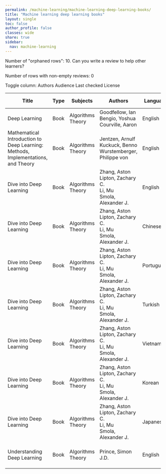 ```yaml
---
permalink: /machine-learning/machine-learning-deep-learning-books/
title: "Machine learning deep learning books"
layout: single
toc: false
author_profile: false
classes: wide
share: true
sidebar:
  nav: machine-learning
---
```


Number of "orphaned rows": 10. Can you write a review to help other learners?

Number of rows with non-empty reviews: 0

<div class="table_cols_toggles">
Toggle column: <a class="toggle-vis btn btn--danger" data-column="3">Authors</a> <a class="toggle-vis btn btn--danger" data-column="5">Audience</a> <a class="toggle-vis btn btn--danger" data-column="8">Last checked</a> <a class="toggle-vis btn btn--danger" data-column="9">License</a>
</div>
<table class="display" style="width:100%">
<thead>
<tr>
    <th>Title</th>
    <th>Type</th>
    <th>Subjects</th>
    <th>Authors</th>
    <th>Language</th>
    <th>Audience</th>
    <th>Reviews</th>
    <th>URLs</th>
    <th>Last checked</th>
    <th>License</th>
</tr>
</thead>
<tbody>
<tr>
    <td>Deep Learning</td>
    <td>Book</td>
    <td>Algorithms<br>Theory</td>
    <td>Goodfellow, Ian<br>Bengio, Yoshua<br>Courville, Aaron</td>
    <td>English</td>
    <td>Undergrad</td>
    <td></td>
    <td><a href="https://www.deeplearningbook.org/" target="_blank" class="btn btn--info">Site</a></td>
    <td>2023-11-11</td>
    <td></td>
</tr>
<tr>
    <td>Mathematical Introduction to Deep Learning: Methods, Implementations, and Theory</td>
    <td>Book</td>
    <td>Algorithms<br>Theory</td>
    <td>Jentzen, Arnulf<br>Kuckuck, Benno<br>Wurstemberger, Philippe von</td>
    <td>English</td>
    <td>Undergrad</td>
    <td></td>
    <td><a href="https://arxiv.org/pdf/2310.20360.pdf" target="_blank" class="btn btn--primary">PDF</a><br><a href="https://github.com/introdeeplearning/book" target="_blank" class="btn btn--primary">Code</a></td>
    <td>2023-11-25</td>
    <td></td>
</tr>
<tr>
    <td>Dive into Deep Learning</td>
    <td>Book</td>
    <td>Algorithms<br>Theory</td>
    <td>Zhang, Aston<br>Lipton, Zachary C.<br>Li, Mu<br>
Smola, Alexander J.</td>
    <td>English</td>
    <td>Undergrad</td>
    <td></td>
    <td><a href = "https://d2l.ai/" target = "_blank" class="btn btn--info">Site</a></td>
    <td>2023-11-25</td>
    <td>CC BY-SA 4.0 DEED</td>
</tr>
<tr>
    <td>Dive into Deep Learning</td>
    <td>Book</td>
    <td>Algorithms<br>Theory</td>
    <td>Zhang, Aston<br>Lipton, Zachary C.<br>Li, Mu<br>
Smola, Alexander J.</td>
    <td>Chinese</td>
    <td>Undergrad</td>
    <td></td>
    <td><a href = "https://zh.d2l.ai/" target = "_blank" class="btn btn--info">Site</a></td>
    <td>2023-11-25</td>
    <td>CC BY-SA 4.0 DEED</td>
</tr>
<tr>
    <td>Dive into Deep Learning</td>
    <td>Book</td>
    <td>Algorithms<br>Theory</td>
    <td>Zhang, Aston<br>Lipton, Zachary C.<br>Li, Mu<br>
Smola, Alexander J.</td>
    <td>Portuguese</td>
    <td>Undergrad</td>
    <td></td>
    <td><a href = "https://pt.d2l.ai/" target = "_blank" class="btn btn--info">Site</a></td>
    <td>2023-11-25</td>
    <td>CC BY-SA 4.0 DEED</td>
</tr>
<tr>
    <td>Dive into Deep Learning</td>
    <td>Book</td>
    <td>Algorithms<br>Theory</td>
    <td>Zhang, Aston<br>Lipton, Zachary C.<br>Li, Mu<br>
Smola, Alexander J.</td>
    <td>Turkish</td>
    <td>Undergrad</td>
    <td></td>
    <td><a href = "https://tr.d2l.ai/" target = "_blank" class="btn btn--info">Site</a></td>
    <td>2023-11-25</td>
    <td>CC BY-SA 4.0 DEED</td>
</tr>
<tr>
    <td>Dive into Deep Learning</td>
    <td>Book</td>
    <td>Algorithms<br>Theory</td>
    <td>Zhang, Aston<br>Lipton, Zachary C.<br>Li, Mu<br>
Smola, Alexander J.</td>
    <td>Vietnamese</td>
    <td>Undergrad</td>
    <td></td>
    <td><a href = "https://d2l.aivivn.com/" target = "_blank" class="btn btn--info">Site</a></td>
    <td>2023-11-25</td>
    <td>CC BY-SA 4.0 DEED</td>
</tr>
<tr>
    <td>Dive into Deep Learning</td>
    <td>Book</td>
    <td>Algorithms<br>Theory</td>
    <td>Zhang, Aston<br>Lipton, Zachary C.<br>Li, Mu<br>
Smola, Alexander J.</td>
    <td>Korean</td>
    <td>Undergrad</td>
    <td></td>
    <td><a href = "https://ko.d2l.ai/" target = "_blank" class="btn btn--info">Site</a></td>
    <td>2023-11-25</td>
    <td>CC BY-SA 4.0 DEED</td>
</tr>
<tr>
    <td>Dive into Deep Learning</td>
    <td>Book</td>
    <td>Algorithms<br>Theory</td>
    <td>Zhang, Aston<br>Lipton, Zachary C.<br>Li, Mu<br>
Smola, Alexander J.</td>
    <td>Japanese</td>
    <td>Undergrad</td>
    <td></td>
    <td><a href = "https://ja.d2l.ai/" target = "_blank" class="btn btn--info">Site</a></td>
    <td>2023-11-25</td>
    <td>CC BY-SA 4.0 DEED</td>
</tr>
<tr>
    <td>Understanding Deep Learning</td>
    <td>Book</td>
    <td>Algorithms<br>Theory</td>
    <td>Prince, Simon J.D.</td>
    <td>English</td>
    <td>Undergrad</td>
    <td></td>
    <td><a href = "https://github.com/udlbook/udlbook/releases/download/v1.15/UnderstandingDeepLearning_23_10_23_C.pdf" target = "_blank"  class="btn btn--primary">PDF</a><br><a href = "https://udlbook.github.io/udlbook/" target = "_blank" class="btn btn--info">Site</a></td>
    <td>2023-11-11</td>
    <td>CC BY-NC-ND 4.0 DEED</td>
</tr>
<tfoot>
<tr>
    <td></td>
    <td></td>
    <td></td>
    <td></td>
    <td></td>
    <td></td>
    <td></td>
    <td></td>
    <td></td>
    <td></td>
</tr>
</tfoot>
